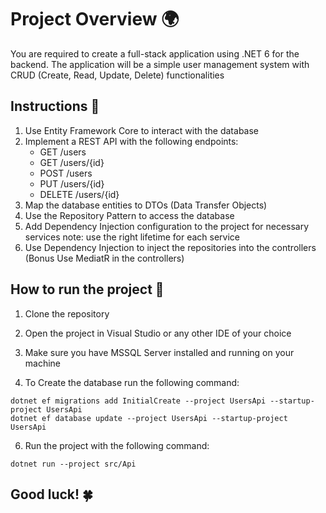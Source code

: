 # Project Overview 🌍

You are required to create a full-stack application using .NET 6 for the backend.
The application will be a simple user management system
with CRUD (Create, Read, Update, Delete) functionalities

## Instructions 📝
1. Use Entity Framework Core to interact with the database
2. Implement a REST API with the following endpoints:
    - GET /users
    - GET /users/{id}
    - POST /users
    - PUT /users/{id}
    - DELETE /users/{id}
3. Map the database entities to DTOs (Data Transfer Objects)
4. Use the Repository Pattern to access the database
5. Add Dependency Injection configuration to the project for necessary services note: use the right lifetime for each service
6. Use Dependency Injection to inject the repositories into the controllers (Bonus Use MediatR in the controllers)

## How to run the project 🚀

1. Clone the repository
2. Open the project in Visual Studio or any other IDE of your choice
3. Make sure you have MSSQL Server installed and running on your machine


5. To Create the database run the following command:
```shell
dotnet ef migrations add InitialCreate --project UsersApi --startup-project UsersApi
dotnet ef database update --project UsersApi --startup-project UsersApi
```

6. Run the project with the following command:
```shell
dotnet run --project src/Api
```


## Good luck! 🍀

